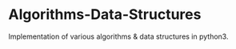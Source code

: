 # Algorithms-Data-Structures
Implementation of various algorithms &amp; data structures in python3.
